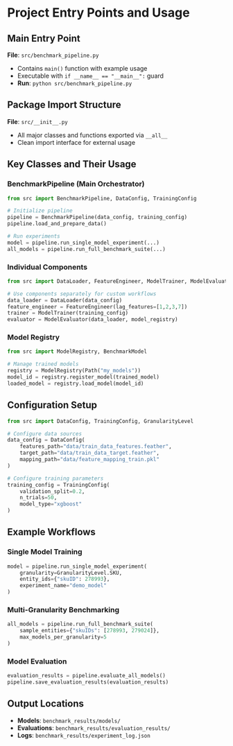 # Project Entry Points and Usage

## Main Entry Point
**File**: `src/benchmark_pipeline.py`
- Contains `main()` function with example usage
- Executable with `if __name__ == "__main__":` guard
- **Run**: `python src/benchmark_pipeline.py`

## Package Import Structure
**File**: `src/__init__.py` 
- All major classes and functions exported via `__all__`
- Clean import interface for external usage

## Key Classes and Their Usage

### BenchmarkPipeline (Main Orchestrator)
```python
from src import BenchmarkPipeline, DataConfig, TrainingConfig

# Initialize pipeline
pipeline = BenchmarkPipeline(data_config, training_config)
pipeline.load_and_prepare_data()

# Run experiments
model = pipeline.run_single_model_experiment(...)
all_models = pipeline.run_full_benchmark_suite(...)
```

### Individual Components
```python
from src import DataLoader, FeatureEngineer, ModelTrainer, ModelEvaluator

# Use components separately for custom workflows
data_loader = DataLoader(data_config)
feature_engineer = FeatureEngineer(lag_features=[1,2,3,7])
trainer = ModelTrainer(training_config)
evaluator = ModelEvaluator(data_loader, model_registry)
```

### Model Registry
```python
from src import ModelRegistry, BenchmarkModel

# Manage trained models
registry = ModelRegistry(Path("my_models"))
model_id = registry.register_model(trained_model)
loaded_model = registry.load_model(model_id)
```

## Configuration Setup
```python
from src import DataConfig, TrainingConfig, GranularityLevel

# Configure data sources
data_config = DataConfig(
    features_path="data/train_data_features.feather",
    target_path="data/train_data_target.feather", 
    mapping_path="data/feature_mapping_train.pkl"
)

# Configure training parameters
training_config = TrainingConfig(
    validation_split=0.2,
    n_trials=50,
    model_type="xgboost"
)
```

## Example Workflows

### Single Model Training
```python
model = pipeline.run_single_model_experiment(
    granularity=GranularityLevel.SKU,
    entity_ids={"skuID": 278993},
    experiment_name="demo_model"
)
```

### Multi-Granularity Benchmarking
```python
all_models = pipeline.run_full_benchmark_suite(
    sample_entities={"skuIDs": [278993, 279024]},
    max_models_per_granularity=5
)
```

### Model Evaluation
```python
evaluation_results = pipeline.evaluate_all_models()
pipeline.save_evaluation_results(evaluation_results)
```

## Output Locations
- **Models**: `benchmark_results/models/`
- **Evaluations**: `benchmark_results/evaluation_results/` 
- **Logs**: `benchmark_results/experiment_log.json`